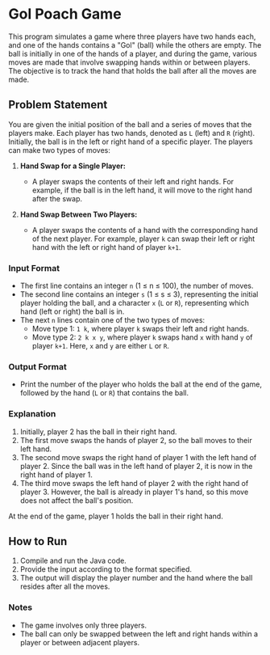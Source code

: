 # Gol Poach Game

This program simulates a game where three players have two hands each, and one of the hands contains a "Gol" (ball) while the others are empty. The ball is initially in one of the hands of a player, and during the game, various moves are made that involve swapping hands within or between players. The objective is to track the hand that holds the ball after all the moves are made.

## Problem Statement

You are given the initial position of the ball and a series of moves that the players make. Each player has two hands, denoted as `L` (left) and `R` (right). Initially, the ball is in the left or right hand of a specific player. The players can make two types of moves:

1. **Hand Swap for a Single Player:**
    - A player swaps the contents of their left and right hands. For example, if the ball is in the left hand, it will move to the right hand after the swap.

2. **Hand Swap Between Two Players:**
    - A player swaps the contents of a hand with the corresponding hand of the next player. For example, player `k` can swap their left or right hand with the left or right hand of player `k+1`.

### Input Format

- The first line contains an integer `n` (1 ≤ n ≤ 100), the number of moves.
- The second line contains an integer `s` (1 ≤ s ≤ 3), representing the initial player holding the ball, and a character `x` (`L` or `R`), representing which hand (left or right) the ball is in.
- The next `n` lines contain one of the two types of moves:
    - Move type 1: `1 k`, where player `k` swaps their left and right hands.
    - Move type 2: `2 k x y`, where player `k` swaps hand `x` with hand `y` of player `k+1`. Here, `x` and `y` are either `L` or `R`.

### Output Format

- Print the number of the player who holds the ball at the end of the game, followed by the hand (`L` or `R`) that contains the ball.



### Explanation

1. Initially, player 2 has the ball in their right hand.
2. The first move swaps the hands of player 2, so the ball moves to their left hand.
3. The second move swaps the right hand of player 1 with the left hand of player 2. Since the ball was in the left hand of player 2, it is now in the right hand of player 1.
4. The third move swaps the left hand of player 2 with the right hand of player 3. However, the ball is already in player 1's hand, so this move does not affect the ball's position.

At the end of the game, player 1 holds the ball in their right hand.

## How to Run

1. Compile and run the Java code.
2. Provide the input according to the format specified.
3. The output will display the player number and the hand where the ball resides after all the moves.

### Notes

- The game involves only three players.
- The ball can only be swapped between the left and right hands within a player or between adjacent players.

